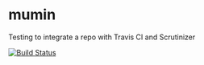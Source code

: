 mumin
=====

Testing to integrate a repo with Travis CI and Scrutinizer

[![Build Status](https://travis-ci.org/dlid/mumin.svg?branch=master)](https://travis-ci.org/dlid/mumin)
